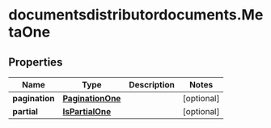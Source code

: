 # documentsdistributordocuments.MetaOne

## Properties

Name | Type | Description | Notes
------------ | ------------- | ------------- | -------------
**pagination** | [**PaginationOne**](PaginationOne.md) |  | [optional] 
**partial** | [**IsPartialOne**](IsPartialOne.md) |  | [optional] 


